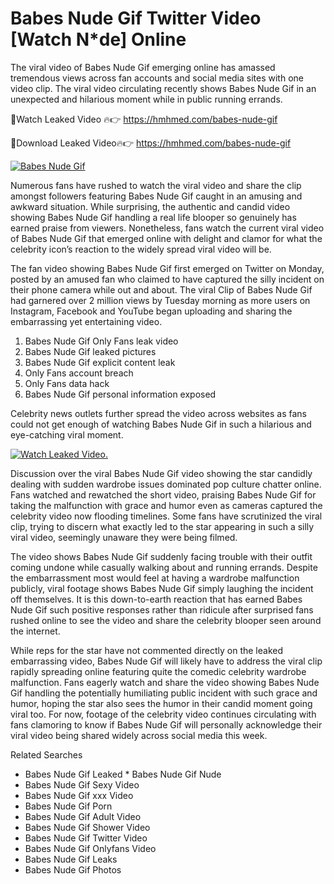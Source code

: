 ﻿# Babes Nude Gif Twitter Video [Watch N*de] Online

The viral video of ﻿Babes Nude Gif emerging online has amassed tremendous views across fan accounts and social media sites with one video clip. The viral video circulating recently shows ﻿Babes Nude Gif in an unexpected and hilarious moment while in public running errands. 

🔴Watch Leaked Video 🔥👉  https://hmhmed.com/babes-nude-gif 

🔴Download Leaked Video🔥👉  https://hmhmed.com/babes-nude-gif 

[![Babes Nude Gif](https://i.imgur.com/dJHk4Zq.gif)](https://hmhmed.com/babes-nude-gif)

Numerous fans have rushed to watch the viral video and share the clip amongst followers featuring ﻿Babes Nude Gif caught in an amusing and awkward situation. While surprising, the authentic and candid video showing ﻿Babes Nude Gif handling a real life blooper so genuinely has earned praise from viewers. Nonetheless, fans watch the current viral video of ﻿Babes Nude Gif that emerged online with delight and clamor for what the celebrity icon’s reaction to the widely spread viral video will be.

The fan video showing ﻿Babes Nude Gif first emerged on Twitter on Monday, posted by an amused fan who claimed to have captured the silly incident on their phone camera while out and about. The viral Clip of ﻿Babes Nude Gif had garnered over 2 million views by Tuesday morning as more users on Instagram, Facebook and YouTube began uploading and sharing the embarrassing yet entertaining video. 

1. ﻿Babes Nude Gif Only Fans leak video
2. ﻿Babes Nude Gif leaked pictures
3. ﻿Babes Nude Gif explicit content leak
4. Only Fans account breach
5. Only Fans data hack
6. ﻿Babes Nude Gif personal information exposed

Celebrity news outlets further spread the video across websites as fans could not get enough of watching ﻿Babes Nude Gif in such a hilarious and eye-catching viral moment. 

[![Watch Leaked Video.](https://miro.medium.com/v2/resize:fit:828/format:webp/1*cilzJN44JGOrTw9NJCrNHA.gif "Watch Leaked Video")](https://hmhmed.com/babes-nude-gif)

Discussion over the viral ﻿Babes Nude Gif video showing the star candidly dealing with sudden wardrobe issues dominated pop culture chatter online. Fans watched and rewatched the short video, praising ﻿Babes Nude Gif for taking the malfunction with grace and humor even as cameras captured the celebrity video now flooding timelines. Some fans have scrutinized the viral clip, trying to discern what exactly led to the star appearing in such a silly viral video, seemingly unaware they were being filmed.

The video shows ﻿Babes Nude Gif suddenly facing trouble with their outfit coming undone while casually walking about and running errands. Despite the embarrassment most would feel at having a wardrobe malfunction publicly, viral footage shows ﻿Babes Nude Gif simply laughing the incident off themselves. It is this down-to-earth reaction that has earned ﻿Babes Nude Gif such positive responses rather than ridicule after surprised fans rushed online to see the video and share the celebrity blooper seen around the internet.  

While reps for the star have not commented directly on the leaked embarrassing video, ﻿Babes Nude Gif will likely have to address the viral clip rapidly spreading online featuring quite the comedic celebrity wardrobe malfunction. Fans eagerly watch and share the video showing ﻿Babes Nude Gif handling the potentially humiliating public incident with such grace and humor, hoping the star also sees the humor in their candid moment going viral too. For now, footage of the celebrity video continues circulating with fans clamoring to know if ﻿Babes Nude Gif will personally acknowledge their viral video being shared widely across social media this week.

Related Searches
* ﻿Babes Nude Gif Leaked
﻿* Babes Nude Gif Nude
* ﻿Babes Nude Gif Sexy Video
* ﻿Babes Nude Gif xxx Video
* ﻿Babes Nude Gif Porn
* ﻿Babes Nude Gif Adult Video
* ﻿Babes Nude Gif Shower Video
* ﻿Babes Nude Gif Twitter Video
* ﻿Babes Nude Gif Onlyfans Video
* ﻿Babes Nude Gif Leaks
* ﻿Babes Nude Gif Photos